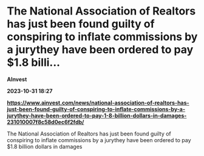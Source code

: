 # The National Association of Realtors has just been found guilty of conspiring to inflate commissions by a jurythey have been ordered to pay $1.8 billi...
**AInvest**

**2023-10-31 18:27**

**https://www.ainvest.com/news/national-association-of-realtors-has-just-been-found-guilty-of-conspiring-to-inflate-commissions-by-a-jurythey-have-been-ordered-to-pay-1-8-billion-dollars-in-damages-231010007f8c58d0ec6f2fdb/**

The National Association of Realtors has just been found guilty of conspiring to inflate commissions by a jurythey have been ordered to pay $1.8 billion dollars in damages